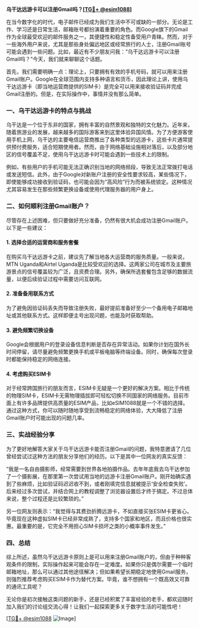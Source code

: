 **乌干达远游卡可以注册Gmail吗？[[TG💪+ @esim1088](https://t.me/s/esim1088)]**

在当今数字化的时代，电子邮件已经成为我们生活中不可或缺的一部分。无论是工作、学习还是日常生活，邮箱账号都扮演着重要的角色。而Google旗下的Gmail作为全球最受欢迎的邮件服务之一，其便捷性和稳定性备受用户青睐。然而，对于一些海外用户来说，尤其是那些身处偏远地区或经常旅行的人士，注册Gmail账号可能会遇到一些问题。比如，最近有不少朋友问我：“乌干达远游卡可以注册Gmail吗？”今天，我们就来聊聊这个话题。

首先，我们需要明确一点：理论上，只要拥有有效的手机号码，就可以用来注册Gmail账户。Google在全球范围内支持多种语言和货币，因此理论上讲，使用乌干达远游卡（即当地运营商提供的SIM卡）是完全可以用来接收验证码并完成Gmail注册的。但是，在实际操作中，事情并没有那么简单。

### 一、乌干达远游卡的特点与挑战

乌干达是一个位于东非的国家，拥有丰富的自然景观和独特的文化魅力。近年来，随着旅游业的发展，越来越多的国际游客来到这里体验异国风情。为了方便游客使用手机上网，乌干达的主要电信运营商推出了各种类型的远游卡，这些卡片通常提供预付费服务，适合短期使用者。然而，由于网络基础设施相对落后，以及部分地区的信号覆盖不足，使用乌干达远游卡时可能会遇到一些技术上的限制。

例如，有些用户的手机可能无法正确识别当地的网络频段，导致无法正常拨打电话或发送短信。此外，由于Google对新账户注册的安全性要求较高，某些情况下，即使能够成功接收到验证码，也可能会因为“高风险”行为而被系统锁定。这种情况尤其容易发生在那些频繁更换设备或使用代理服务器的用户身上。

### 二、如何顺利注册Gmail账户？

尽管存在上述困难，但只要做好充分准备，仍然有很大机会成功注册Gmail账户。以下是一些建议：

#### 1. 选择合适的运营商和服务套餐
在购买乌干达远游卡之前，建议先了解当地各大运营商的服务质量。一般来说，MTN Uganda和Airtel Uganda是比较受欢迎的选择。这两家公司在城市及主要旅游景点的信号覆盖较为广泛，且资费合理。另外，确保所选套餐包含足够的数据流量，以便后续验证过程中需要访问互联网。

#### 2. 准备备用联系方式
为了避免因验证码丢失而导致注册失败，最好提前准备好至少一个备用电子邮箱地址或其他联系方式。这样即便主号出现问题，也能及时获取帮助。

#### 3. 避免频繁切换设备
Google会根据用户的登录设备信息判断是否存在异常活动。如果你计划在国外长时间停留，请尽量避免频繁更换手机或平板电脑等终端设备。同时，确保每次登录时都能保持稳定的网络连接。

#### 4. 考虑购买ESIM卡
对于经常跨国旅行的朋友而言，ESIM卡无疑是一个更好的解决方案。相比于传统的物理SIM卡，ESIM卡无需物理插拔即可轻松切换不同国家的网络服务。目前市面上有许多品牌提供高质量的ESIM产品，比如eSIM1088就是一个不错的选择。通过这种方式，你可以随时随地享受到流畅稳定的网络体验，大大降低了注册Gmail账户时可能出现的问题几率。

### 三、实战经验分享

为了更好地解答大家关于乌干达远游卡能否注册Gmail的问题，我特意邀请了几位曾经尝试过这种方法的朋友分享他们的经历。以下是其中一位网友的真实反馈：

“我是一名自由摄影师，经常需要到世界各地拍摄作品。去年年底我去乌干达参加了一个摄影展，在那里第一次尝试用当地的远游卡注册Gmail账户。刚开始确实遇到了些麻烦，比如验证码迟迟收不到，或者刚填完信息就被提示‘安全检查失败’。后来经过多次尝试，并结合网上的教程调整了浏览器设置后才终于搞定。不过总体来说，整个过程还是比较繁琐的。”

另一位网友则表示：“我觉得与其费劲折腾远游卡，不如直接买张ESIM卡更省心。毕竟现在这种虚拟SIM卡已经非常成熟了，支持多个国家和地区，而且价格也很实惠。最重要的是，它完全不用担心SIM卡损坏之类的小概率事件发生。”

### 四、总结

综上所述，虽然乌干达远游卡原则上是可以用来注册Gmail账户的，但由于种种客观条件的限制，实际操作起来可能会存在一定难度。如果你只是偶尔需要一个临时邮箱地址，那么可以通过其他途径解决；但如果希望长期稳定地使用Gmail服务，则强烈推荐考虑购买ESIM卡作为替代方案。毕竟，谁不想拥有一个既高效又可靠的通讯工具呢？

无论你是初次接触这类问题的新手，还是已经积累了丰富经验的老手，都欢迎随时加入我们的讨论组交流心得！让我们一起探索更多关于数字生活的可能性吧！

[[TG💪+ @esim1088](https://t.me/s/esim1088) ![Image](https://i.postimg.cc/4NQfJmqS/Snipaste-2025-05-13-00-14-12.png)]